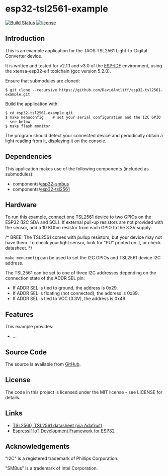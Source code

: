 
# esp32-tsl2561-example

[![Build Status](https://travis-ci.org/DavidAntliff/esp32-tsl2561-example.svg?branch=master)](https://travis-ci.org/DavidAntliff/esp32-tsl2561-example)
[![license](https://img.shields.io/github/license/mashape/apistatus.svg)]()

## Introduction

This is an example application for the TAOS TSL2561 Light-to-Digital Converter device.

It is written and tested for v2.1.1 and v3.0 of the [ESP-IDF](https://github.com/espressif/esp-idf) environment, using the xtensa-esp32-elf toolchain (gcc version 5.2.0).

Ensure that submodules are cloned:

    $ git clone --recursive https://github.com/DavidAntliff/esp32-tsl2561-example.git

Build the application with:

    $ cd esp32-tsl2561-example.git
    $ make menuconfig    # set your serial configuration and the I2C GPIO - see below
    $ make flash monitor

The program should detect your connected device and periodically obtain a light reading from it, displaying it on the console.

## Dependencies

This application makes use of the following components (included as submodules):

 * components/[esp32-smbus](https://github.com/DavidAntliff/esp32-smbus)
 * components/[esp32-tsl2561](https://github.com/DavidAntliff/esp32-tsl2561)

## Hardware

To run this example, connect one TSL2561 device to two GPIOs on the ESP32 (I2C SDA and SCL). 
If external pull-up resistors are not provided with the sensor, add a 10 KOhm resistor from each GPIO to the 3.3V supply.


/*	BREE:
	The TSL2561 comes with pullup resistors, but your device may not have them.
	To check your light sensor, look for "PU" printed on it, or check datasheet.
*/

`make menuconfig` can be used to set the I2C GPIOs and TSL2561 device I2C address.

The TSL2561 can be set to one of three I2C addresses depending on the connection state of the ADDR SEL pin:

 * If ADDR SEL is tied to ground, the address is 0x29.
 * If ADDR SEL is floating (not connected), the address is 0x39.
 * If ADDR SEL is tied to VCC (3.3V), the address is 0x49.

## Features

This example provides:

 * ...

## Source Code

The source is available from [GitHub](https://www.github.com/DavidAntliff/esp32-tsl2561-example).

## License

The code in this project is licensed under the MIT license - see LICENSE for details.

## Links

 * [TSL2560, TSL2561 datasheet (via Adafruit)](https://cdn-shop.adafruit.com/datasheets/TSL2561.pdf)
 * [Espressif IoT Development Framework for ESP32](https://github.com/espressif/esp-idf)

## Acknowledgements

"I2C" is a registered trademark of Phillips Corporation.

"SMBus" is a trademark of Intel Corporation. 
